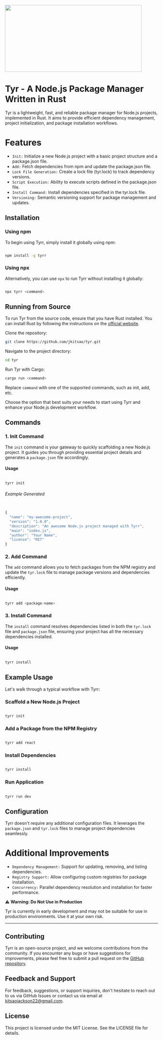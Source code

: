 <img src="https://static.wikia.nocookie.net/godofwar/images/e/e3/Fj1v1EXaAAA6H7Y.jpeg/revision/latest/scale-to-width-down/1000?cb=20230107133419" height="220" width="450"/>

# Tyr - A Node.js Package Manager Written in Rust

Tyr is a lightweight, fast, and reliable package manager for Node.js projects, implemented in Rust. It aims to provide efficient dependency management, project initialization, and package installation workflows.

# Features

- `Init:` Initialize a new Node.js project with a basic project structure and a package.json file.
- `Add:` Fetch dependencies from npm and update the package.json file.
- `Lock File Generation:` Create a lock file (tyr.lock) to track dependency versions.
- `Script Execution:` Ability to execute scripts defined in the package.json file.
- `Install Command:` Install dependencies specified in the tyr.lock file.
- `Versioning:` Semantic versioning support for package management and updates.

## Installation

### Using npm

To begin using Tyrr, simply install it globally using npm:

```sh

npm install -g tyrr

```

### Using npx

Alternatively, you can use `npx` to run Tyrr without installing it globally:

```sh

npx tyrr <command>

```

## Running from Source

To run Tyr from the source code, ensure that you have Rust installed. You can install Rust by following the instructions on the [official website](https://www.rust-lang.org/tools/install).

Clone the repository:

```sh
git clone https://github.com/jkitsao/tyr.git
```

Navigate to the project directory:

```sh
cd tyr
```

Run Tyr with Cargo:

```sh
cargo run <command>
```

Replace `command` with one of the supported commands, such as init, add, etc.

Choose the option that best suits your needs to start using Tyrr and enhance your Node.js development workflow.

## Commands

### 1\. Init Command

The `init` command is your gateway to quickly scaffolding a new Node.js project. It guides you through providing essential project details and generates a `package.json` file accordingly.

#### Usage

```

tyrr init

```

###### Example Generated

```js

{
  "name": "my-awesome-project",
  "version": "1.0.0",
  "description": "An awesome Node.js project managed with Tyrr",
  "main": "index.js",
  "author": "Your Name",
  "license": "MIT"
}

```

### 2\. Add Command

The `add` command allows you to fetch packages from the NPM registry and update the `tyr.lock` file to manage package versions and dependencies efficiently.

#### Usage

```sh

tyrr add <package-name>

```

### 3\. Install Command

The `install` command resolves dependencies listed in both the `tyr.lock` file and `package.json` file, ensuring your project has all the necessary dependencies installed.

#### Usage

```sh

tyrr install

```

## Example Usage

Let's walk through a typical workflow with Tyrr:

### Scaffold a New Node.js Project

```sh

tyrr init

```

### Add a Package from the NPM Registry

```sh

tyrr add react

```

### Install Dependencies

```sh

tyrr install

```

### Run Application

```sh

tyrr run dev

```

## Configuration

Tyrr doesn't require any additional configuration files. It leverages the `package.json` and `tyr.lock` files to manage project dependencies seamlessly.

# Additional Improvements

- `Dependency Management:` Support for updating, removing, and listing dependencies.
- `Registry Support:` Allow configuring custom registries for package installation.
- `Concurrency:` Parallel dependency resolution and installation for faster performance.

⚠️ **Warning: Do Not Use in Production**

Tyr is currently in early development and may not be suitable for use in production environments. Use it at your own risk.

---

## Contributing

Tyrr is an open-source project, and we welcome contributions from the community. If you encounter any bugs or have suggestions for improvements, please feel free to submit a pull request on the [GitHub repository](https://github.com/jkitsao/tyr).

## Feedback and Support

For feedback, suggestions, or support inquiries, don't hesitate to reach out to us via GitHub Issues or contact us via email at kitsaojackson22@gmail.com.

## License

This project is licensed under the MIT License. See the LICENSE file for details.
